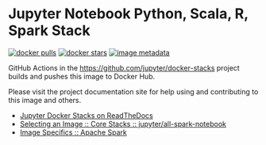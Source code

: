 # Jupyter Notebook Python, Scala, R, Spark Stack

[![docker pulls](https://img.shields.io/docker/pulls/jupyter/all-spark-notebook.svg)](https://hub.docker.com/r/jupyter/all-spark-notebook/)
[![docker stars](https://img.shields.io/docker/stars/jupyter/all-spark-notebook.svg)](https://hub.docker.com/r/jupyter/all-spark-notebook/)
[![image metadata](https://images.microbadger.com/badges/image/jupyter/all-spark-notebook.svg)](https://microbadger.com/images/jupyter/all-spark-notebook "jupyter/all-spark-notebook image metadata")

GitHub Actions in the <https://github.com/jupyter/docker-stacks> project builds and pushes this image
to Docker Hub.

Please visit the project documentation site for help using and contributing to this image and
others.

- [Jupyter Docker Stacks on ReadTheDocs](https://jupyter-docker-stacks.readthedocs.io/en/latest/index.html)
- [Selecting an Image :: Core Stacks :: jupyter/all-spark-notebook](https://jupyter-docker-stacks.readthedocs.io/en/latest/using/selecting.html#jupyter-all-spark-notebook)
- [Image Specifics :: Apache Spark](https://jupyter-docker-stacks.readthedocs.io/en/latest/using/specifics.html#apache-spark)

